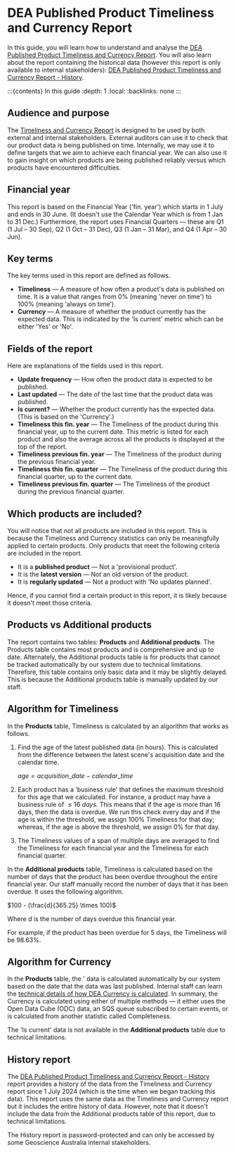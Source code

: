 # DEA Published Product Timeliness and Currency Report

In this guide, you will learn how to understand and analyse the [DEA Published Product Timeliness and Currency Report][TimelinessReport]. You will also learn about the report containing the historical data (however this report is only available to internal stakeholders): [DEA Published Product Timeliness and Currency Report - History][HistoryReport].

:::{contents} In this guide
:depth: 1
:local:
:backlinks: none
:::

## Audience and purpose

The [Timeliness and Currency Report][TimelinessReport] is designed to be used by both external and internal stakeholders. External auditors can use it to check that our product data is being published on time. Internally, we may use it to define targets that we aim to achieve each financial year. We can also use it to gain insight on which products are being published reliably versus which products have encountered difficulties.

## Financial year

This report is based on the Financial Year ('fin. year') which starts in 1 July and ends in 30 June. (It doesn't use the Calendar Year which is from 1 Jan to 31 Dec.) Furthermore, the report uses Financial Quarters &mdash; these are Q1 (1 Jul &ndash; 30 Sep), Q2 (1 Oct &ndash; 31 Dec), Q3 (1 Jan &ndash; 31 Mar), and Q4 (1 Apr &ndash; 30 Jun).

## Key terms

The key terms used in this report are defined as follows.

* **Timeliness** &mdash; A measure of how often a product's data is published on time. It is a value that ranges from 0% (meaning 'never on time') to 100% (meaning 'always on time').
* **Currency** &mdash; A measure of whether the product currently has the expected data. This is indicated by the 'Is current' metric which can be either 'Yes' or 'No'.

## Fields of the report

Here are explanations of the fields used in this report.

* **Update frequency** &mdash; How often the product data is expected to be published.
* **Last updated** &mdash; The date of the last time that the product data was published.
* **Is current?** &mdash; Whether the product currently has the expected data. (This is based on the 'Currency'.)
* **Timeliness this fin. year** &mdash; The Timeliness of the product during this financial year, up to the current date. This metric is listed for each product and also the average across all the products is displayed at the top of the report.
* **Timeliness previous fin. year** &mdash; The Timeliness of the product during the previous financial year.
* **Timeliness this fin. quarter** &mdash; The Timeliness of the product during this financial quarter, up to the current date.
* **Timeliness previous fin. quarter** &mdash; The Timeliness of the product during the previous financial quarter.

## Which products are included?

You will notice that not all products are included in this report. This is because the Timeliness and Currency statistics can only be meaningfully applied to certain products. Only products that meet the following criteria are included in the report.

* It is a **published product** &mdash; Not a 'provisional product'.
* It is the **latest version** &mdash; Not an old version of the product.
* It is **regularly updated** &mdash; Not a product with 'No updates planned'.

Hence, if you cannot find a certain product in this report, it is likely because it doesn't meet those criteria.

## Products vs Additional products

The report contains two tables: **Products** and **Additional products**. The Products table contains most products and is comprehensive and up to date. Alternately, the Additional products table is for products that cannot be tracked automatically by our system due to technical limitations. Therefore, this table contains only basic data and it may be slightly delayed. This is because the Additional products table is manually updated by our staff.

## Algorithm for Timeliness

In the **Products** table, Timeliness is calculated by an algorithm that works as follows.

1. Find the age of the latest published data (in hours). This is calculated from the difference between the latest scene's acquisition date and the calendar time.

    $age = acquisition\_date - calendar\_time$

1. Each product has a 'business rule' that defines the maximum threshold for this age that we calculated. For instance, a product may have a business rule of $\leq 16\ days$. This means that if the age is more than 16 days, then the data is overdue. We run this check every day and if the age is within the threshold, we assign 100% Timeliness for that day; whereas, if the age is above the threshold, we assign 0% for that day.
1. The Timeliness values of a span of multiple days are averaged to find the Timeliness for each financial year and the Timeliness for each financial quarter.

In the **Additional products** table, Timeliness is calculated based on the number of days that the product has been overdue throughout the entire financial year. Our staff manually record the number of days  that it has been overdue. It uses the following algorithm.

$100 - (\frac{d}{365.25} \times 100)$

Where $d$ is the number of days overdue this financial year.

For example, if the product has been overdue for 5 days, the Timeliness will be 98.63%.

## Algorithm for Currency

In the **Products** table, the ' data is calculated automatically by our system based on the date that the data was last published. Internal staff can learn the [technical details of how DEA Currency is calculated][CurrencyInternalDoc]. In summary, the Currency is calculated using either of multiple methods &mdash; it either uses the Open Data Cube (ODC) data, an SQS queue subscribed to certain events, or is calculated from another statistic called Completeness.

The 'Is current' data is not available in the **Additional products** table due to technical limitations.

## History report

The [DEA Published Product Timeliness and Currency Report - History][TimelinessReport] report provides a history of the data from the Timeliness and Currency report since 1 July 2024 (which is the time when we began tracking this data). This report uses the same data as the Timeliness and Currency report but it includes the entire history of data. However, note that it doesn't include the data from the Additional products table of this report, due to technical limitations.

The History report is password-protected and can only be accessed by some Geoscience Australia internal stakeholders.

[TimelinessReport]: https://mgmt.sandbox.dea.ga.gov.au/public-dashboards/d22241dbfca54b1fa9f73938ef26e645?orgId=1
[HistoryReport]: https://mgmt.sandbox.dea.ga.gov.au/d/c1674b20-8c8a-4d90-aef2-02796275cf2b/4e57919d-fc9d-59d7-9bd1-aa61d41bcb92?orgId=1
[CurrencyInternalDoc]: https://docs.dev.dea.ga.gov.au/internal_services/reporting-systems/etls/currency.html
